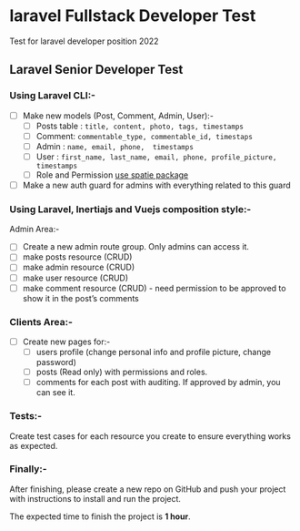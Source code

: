 # laravel Fullstack Developer Test
Test for laravel developer position 2022

## Laravel Senior Developer Test

### Using Laravel CLI:-

- [ ] Make new models (Post, Comment, Admin, User):-
    - [ ] Posts table : `title, content, photo, tags, timestamps`
    - [ ] Comment: `commentable_type, commentable_id, timestaps`
    - [ ] Admin : `name, email, phone,  timestamps`
    - [ ] User : `first_name, last_name, email, phone, profile_picture, timestamps`
    - [ ] Role and Permission [use spatie package](https://spatie.be/docs/laravel-permission/v5/introduction)
- [ ] Make a new auth guard for admins with everything related to this guard

### Using Laravel, Inertiajs and Vuejs composition style:-

Admin Area:-

- [ ] Create a new admin route group. Only admins can access it.
- [ ] make posts resource (CRUD)
- [ ] make admin resource (CRUD)
- [ ] make user resource (CRUD)
- [ ] make comment resource (CRUD) - need permission to be approved to show it in the post’s comments

### Clients Area:-

- [ ] Create new pages for:-
    - [ ] users profile (change personal info and profile picture, change password)
    - [ ] posts (Read only) with permissions and roles.
    - [ ] comments for each post with auditing. If approved by admin, you can see it.

### Tests:-

Create test cases for each resource you create to ensure everything works as expected.

### Finally:-

After finishing, please create a new repo on GitHub and push your project with instructions to install and run the project.

The expected time to finish the project is **1 hour**.
